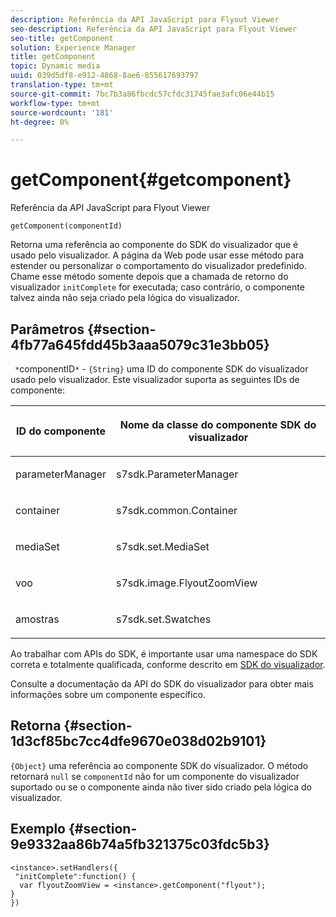 ```yaml
---
description: Referência da API JavaScript para Flyout Viewer
seo-description: Referência da API JavaScript para Flyout Viewer
seo-title: getComponent
solution: Experience Manager
title: getComponent
topic: Dynamic media
uuid: 039d5df8-e912-4868-8ae6-855617693797
translation-type: tm+mt
source-git-commit: 7bc7b3a86fbcdc57cfdc31745fae3afc06e44b15
workflow-type: tm+mt
source-wordcount: '181'
ht-degree: 0%

---
```



# getComponent{#getcomponent}

Referência da API JavaScript para Flyout Viewer

`getComponent(componentId)`

Retorna uma referência ao componente do SDK do visualizador que é usado pelo visualizador. A página da Web pode usar esse método para estender ou personalizar o comportamento do visualizador predefinido. Chame esse método somente depois que a chamada de retorno do visualizador `initComplete` for executada; caso contrário, o componente talvez ainda não seja criado pela lógica do visualizador.

## Parâmetros {#section-4fb77a645fdd45b3aaa5079c31e3bb05}

` *`componentID`*`  -  `{String}` uma ID do componente SDK do visualizador usado pelo visualizador. Este visualizador suporta as seguintes IDs de componente:

<table id="table_7B5DD9303EF44ADD847B13FFEAD135D9"> 
 <thead> 
  <tr> 
   <th colname="col1" class="entry"> <p>ID do componente </p> </th> 
   <th colname="col2" class="entry"> <p>Nome da classe do componente SDK do visualizador </p> </th> 
  </tr> 
 </thead>
 <tbody> 
  <tr> 
   <td colname="col1"> <p> <span class="codeph"> parameterManager  </span> </p> </td> 
   <td colname="col2"> <p> <span class="codeph"> s7sdk.ParameterManager  </span> </p> </td> 
  </tr> 
  <tr> 
   <td colname="col1"> <p> <span class="codeph"> container  </span> </p> </td> 
   <td colname="col2"> <p> <span class="codeph"> s7sdk.common.Container  </span> </p> </td> 
  </tr> 
  <tr> 
   <td colname="col1"> <p> <span class="codeph"> mediaSet  </span> </p> </td> 
   <td colname="col2"> <p> <span class="codeph"> s7sdk.set.MediaSet  </span> </p> </td> 
  </tr> 
  <tr> 
   <td colname="col1"> <p> <span class="codeph"> voo  </span> </p> </td> 
   <td colname="col2"> <p> <span class="codeph"> s7sdk.image.FlyoutZoomView  </span> </p> </td> 
  </tr> 
  <tr> 
   <td colname="col1"> <p> <span class="codeph"> amostras  </span> </p> </td> 
   <td colname="col2"> <p> <span class="codeph"> s7sdk.set.Swatches  </span> </p> </td> 
  </tr> 
 </tbody> 
</table>

Ao trabalhar com APIs do SDK, é importante usar uma namespace do SDK correta e totalmente qualificada, conforme descrito em [SDK do visualizador](../../../c-html5-s7-aem-asset-viewers/c-html5-flyout-viewer-20-about/c-html5-flyout-viewer-20-namespace.md#concept-453501a601634dd1bca7b96878c22605).

Consulte a documentação da API do SDK do visualizador para obter mais informações sobre um componente específico.

## Retorna {#section-1d3cf85bc7cc4dfe9670e038d02b9101}

`{Object}` uma referência ao componente SDK do visualizador. O método retornará `null` se `componentId` não for um componente do visualizador suportado ou se o componente ainda não tiver sido criado pela lógica do visualizador.

## Exemplo {#section-9e9332aa86b74a5fb321375c03fdc5b3}

```
<instance>.setHandlers({ 
 "initComplete":function() { 
  var flyoutZoomView = <instance>.getComponent("flyout"); 
} 
})
```

